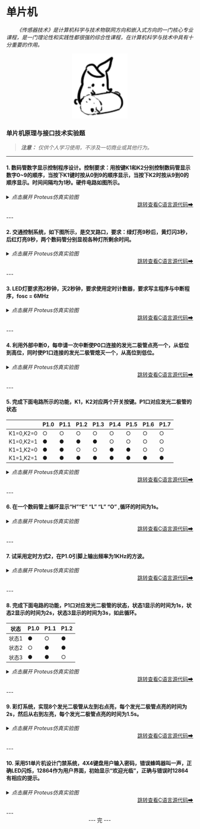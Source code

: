 # 单片机
&emsp;&emsp;*《传感器技术》是计算机科学与技术物联网方向和嵌入式方向的一门核心专业课程，是一门理论性和实践性都很强的综合性课程，在计算机科学与技术中具有十分重要的作用。*

<div align="center">
    <img src="https://github.com/fmw666/my-image-file/blob/master/images/gif/4.gif" width="150">
</div>

### 单片机原理与接口技术实验题

> ***注意：** 仅供个人学习使用，不涉及一切商业或其他行为。*

---

#### 1. 数码管数字显示控制程序设计。控制要求：用按键K1和K2分别控制数码管显示数字0~9的顺序，当按下K1键时按从0到9的顺序显示，当按下K2时按从9到0的顺序显示。时间间隔均为1秒。硬件电路如图所示。
  <details>
    <summary><i>点击展开 Proteus仿真实验图</i></summary>
    <img src="images/pro1.png" width="900">
  </details>
  <div align="right">
    <a href="code/pro1/pro1.c">跳转查看C语言源代码➡</a>
  </div>
  <br>---<br>

#### 2. 交通控制系统，如下图所示，是交叉路口，要求：绿灯亮9秒后，黄灯闪3秒，后红灯亮9秒，两个数码管分别显视各种灯所剩余时间。
  <details>
    <summary><i>点击展开 Proteus仿真实验图</i></summary>
    <img src="images/pro2.png" width="900">
  </details>
  <div align="right">
    <a href="code/pro2/pro2.c">跳转查看C语言源代码➡</a>
  </div>
  <br>---<br>

#### 3. LED灯要求亮2秒钟，灭2秒钟，要求使用定时计数器，要求写主程序与中断程序，fosc = 6MHz
  <details>
    <summary><i>点击展开 Proteus仿真实验图</i></summary>
    <img src="images/pro3.png" width="900">
  </details>
  <div align="right">
    <a href="code/pro3/pro3.c">跳转查看C语言源代码➡</a>
  </div>
  <br>---<br>

#### 4. 利用外部中断0，每申请一次中断使P0口连接的发光二极管点亮一个，从低位到高位，同时使P1口连接的发光二极管熄灭一个，从高位到低位。
  <details>
    <summary><i>点击展开 Proteus仿真实验图</i></summary>
    <img src="images/pro4.png" width="900">
  </details>
  <div align="right">
    <a href="code/pro4/pro4.c">跳转查看C语言源代码➡</a>
  </div>
  <br>---<br>
  
#### 5. 完成下面电路所示的功能，K1，K2对应两个开关按键。P1口对应发光二极管的状态
|    |P1.0|P1.1|P1.2|P1.3|P1.4|P1.5|P1.6|P1.7|
|:--:|:---|:---|:---|:---|:---|:---|:---|:---|
|K1=0,K2=0|○|○|○|○|○|○|○|○|
|K1=0,K2=1|●|●|●|●|○|○|○|○|
|K1=1,K2=0|●|●|○|○|●|●|○|○|
|K1=1,K2=1|●|●|●|●|●|●|●|●|

  <details>
    <summary><i>点击展开 Proteus仿真实验图</i></summary>
    <img src="images/pro5.png" width="900">
  </details>
  <div align="right">
    <a href="code/pro5/pro5.c">跳转查看C语言源代码➡</a>
  </div>
  <br>---<br>
  
#### 6. 在一个数码管上循环显示“H”“E” “L” “L” “O” ,循环的时间为1s。
  <details>
    <summary><i>点击展开 Proteus仿真实验图</i></summary>
    <img src="images/pro6.png" width="900">
  </details>
  <div align="right">
    <a href="code/pro6/pro6.c">跳转查看C语言源代码➡</a>
  </div>
  <br>---<br>
  
#### 7. 试采用定时方式2，在P1.0引脚上输出频率为1KHz的方波。
  <details>
    <summary><i>点击展开 Proteus仿真实验图</i></summary>
    <img src="images/pro7.png" width="900">
  </details>
  <div align="right">
    <a href="code/pro7/pro7.c">跳转查看C语言源代码➡</a>
  </div>
  <br>---<br>
  
#### 8. 完成下面电路的功能，P1口对应发光二极管的状态，状态1显示的时间为1s，状态2显示的时间为2s，状态3显示的时间为3s，如此循环。
|状态|P1.0|P1.1|P1.2|
|:--:|:---|:---|:---|
|状态1|●|○|●|
|状态2|○|●|●|
|状态3|●|●|○|

  <details>
    <summary><i>点击展开 Proteus仿真实验图</i></summary>
    <img src="images/pro8.png" width="900">
  </details>
  <div align="right">
    <a href="code/pro8/pro8.c">跳转查看C语言源代码➡</a>
  </div>
  <br>---<br>
  
#### 9. 彩灯系统，实现8个发光二极管从左到右点亮，每个发光二极管点亮的时间为2s，然后从右到左亮，每个发光二极管点亮的时间为1.5s。

  <details>
    <summary><i>点击展开 Proteus仿真实验图</i></summary>
    <img src="images/pro9.png" width="900">
  </details>
  <div align="right">
    <a href="code/pro9/pro9.c">跳转查看C语言源代码➡</a>
  </div>
  <br>---<br>
  
#### 10. 采用51单片机设计门禁系统，4X4键盘用户输入密码，错误蜂鸣器叫一声，正确LED闪烁，12864作为用户界面，初始显示“欢迎光临”，正确与错误时12864有相应的提示。

  <details>
    <summary><i>点击展开 Proteus仿真实验图</i></summary>
    <img src="images/pro10.png" width="900">
  </details>
  <div align="right">
    <a href="code/pro10/pro10.c">跳转查看C语言源代码➡</a>
  </div>
  <br>---<br>

<div align="center">
  --- 完 ---
</div>
